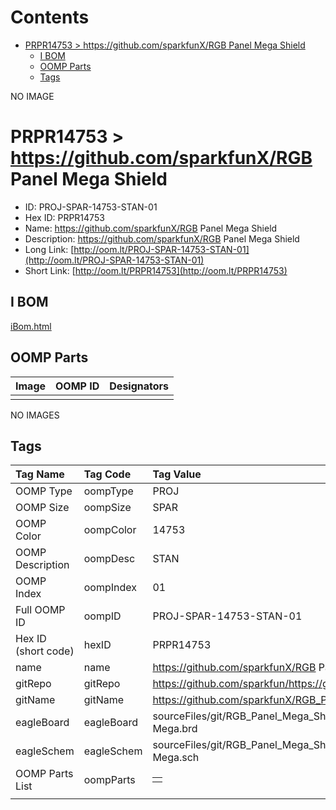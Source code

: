 



Contents
========

* [PRPR14753 > https://github.com/sparkfunX/RGB Panel Mega Shield](#prpr14753--httpsgithubcomsparkfunxrgb-panel-mega-shield)
	* [I BOM](#i-bom)
	* [OOMP Parts](#oomp-parts)
	* [Tags](#tags)
  
NO IMAGE  
# PRPR14753 > https://github.com/sparkfunX/RGB Panel Mega Shield

- ID: PROJ-SPAR-14753-STAN-01
- Hex ID: PRPR14753
- Name: https://github.com/sparkfunX/RGB Panel Mega Shield
- Description: https://github.com/sparkfunX/RGB Panel Mega Shield
- Long Link: [http://oom.lt/PROJ-SPAR-14753-STAN-01](http://oom.lt/PROJ-SPAR-14753-STAN-01)
- Short Link: [http://oom.lt/PRPR14753](http://oom.lt/PRPR14753)

## I BOM
  
[iBom.html](https://htmlpreview.github.io/?https://github.com/oomlout/oomlout_OOMP_projects_V2/blob/main/PROJ/SPAR/14753/STAN/01/ibom.html)
## OOMP Parts
  

|Image|OOMP ID|Designators|
| :--- | :--- | :--- |
||||
  
NO IMAGES  
## Tags
  

|Tag Name|Tag Code|Tag Value|
| :--- | :--- | :--- |
|OOMP Type|oompType|PROJ|
|OOMP Size|oompSize|SPAR|
|OOMP Color|oompColor|14753|
|OOMP Description|oompDesc|STAN|
|OOMP Index|oompIndex|01|
|Full OOMP ID|oompID|PROJ-SPAR-14753-STAN-01|
|Hex ID (short code)|hexID|PRPR14753|
|name|name|https://github.com/sparkfunX/RGB Panel Mega Shield|
|gitRepo|gitRepo|https://github.com/sparkfun/https://github.com/sparkfunX/RGB_Panel_Mega_Shield|
|gitName|gitName|https://github.com/sparkfunX/RGB_Panel_Mega_Shield|
|eagleBoard|eagleBoard|sourceFiles/git/RGB_Panel_Mega_Shield/Hardware/RGB 32x64 Shield for Arduino Mega.brd|
|eagleSchem|eagleSchem|sourceFiles/git/RGB_Panel_Mega_Shield/Hardware/RGB 32x64 Shield for Arduino Mega.sch|
|OOMP Parts List|oompParts|<table><tr><td></td></tr></table>|
||||
